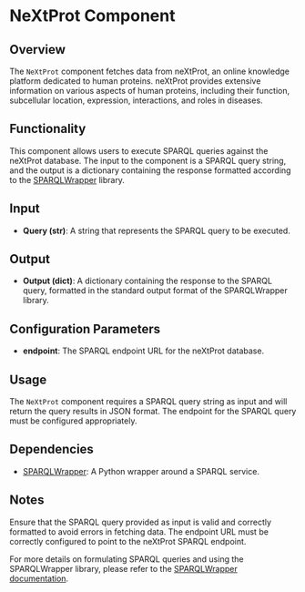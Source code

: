 # NeXtProt Component

## Overview
The `NeXtProt` component fetches data from neXtProt, an online knowledge platform dedicated to human proteins. neXtProt provides extensive information on various aspects of human proteins, including their function, subcellular location, expression, interactions, and roles in diseases.

## Functionality
This component allows users to execute SPARQL queries against the neXtProt database. The input to the component is a SPARQL query string, and the output is a dictionary containing the response formatted according to the [SPARQLWrapper](https://sparqlwrapper.readthedocs.io/en/latest/) library.

## Input
- **Query (str)**: A string that represents the SPARQL query to be executed.

## Output
- **Output (dict)**: A dictionary containing the response to the SPARQL query, formatted in the standard output format of the SPARQLWrapper library.

## Configuration Parameters
- **endpoint**: The SPARQL endpoint URL for the neXtProt database.

## Usage
The `NeXtProt` component requires a SPARQL query string as input and will return the query results in JSON format. The endpoint for the SPARQL query must be configured appropriately.

## Dependencies
- [SPARQLWrapper](https://sparqlwrapper.readthedocs.io/en/latest/): A Python wrapper around a SPARQL service.

## Notes
Ensure that the SPARQL query provided as input is valid and correctly formatted to avoid errors in fetching data. The endpoint URL must be correctly configured to point to the neXtProt SPARQL endpoint.

For more details on formulating SPARQL queries and using the SPARQLWrapper library, please refer to the [SPARQLWrapper documentation](https://sparqlwrapper.readthedocs.io/en/latest/).